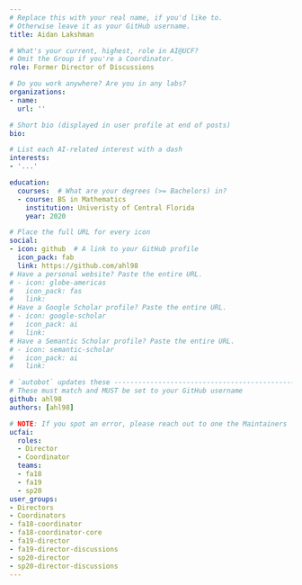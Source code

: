 ```yaml
---
# Replace this with your real name, if you'd like to.
# Otherwise leave it as your GitHub username.
title: Aidan Lakshman

# What's your current, highest, role in AI@UCF?
# Omit the Group if you're a Coordinator.
role: Former Director of Discussions

# Do you work anywhere? Are you in any labs?
organizations:
- name:
  url: ''

# Short bio (displayed in user profile at end of posts)
bio:

# List each AI-related interest with a dash
interests:
- '...'

education:
  courses:  # What are your degrees (>= Bachelors) in?
  - course: BS in Mathematics
    institution: Univeristy of Central Florida
    year: 2020

# Place the full URL for every icon
social:
- icon: github  # A link to your GitHub profile
  icon_pack: fab
  link: https://github.com/ahl98
# Have a personal website? Paste the entire URL.
# - icon: globe-americas
#   icon_pack: fas
#   link: 
# Have a Google Scholar profile? Paste the entire URL.
# - icon: google-scholar
#   icon_pack: ai
#   link: 
# Have a Semantic Scholar profile? Paste the entire URL.
# - icon: semantic-scholar
#   icon_pack: ai
#   link: 

# `autobot` updates these ----------------------------------------------------
# These must match and MUST be set to your GitHub username
github: ahl98
authors: [ahl98]

# NOTE: If you spot an error, please reach out to one the Maintainers
ucfai:
  roles:
  - Director
  - Coordinator
  teams: 
  - fa18
  - fa19
  - sp20
user_groups:
- Directors
- Coordinators
- fa18-coordinator
- fa18-coordinator-core
- fa19-director
- fa19-director-discussions
- sp20-director
- sp20-director-discussions
---
```

